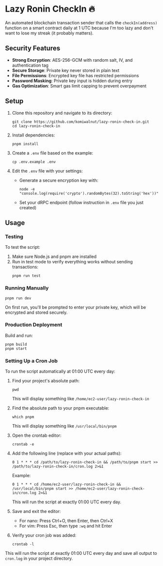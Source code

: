 # Lazy Ronin CheckIn 🔥
An automated blockchain transaction sender that calls the `checkIn(address)` function on a smart contract daily at 1 UTC because I'm too lazy and don't want to lose my streak (it probably matters).

## Security Features

- **Strong Encryption**: AES-256-GCM with random salt, IV, and authentication tag
- **Secure Storage**: Private key never stored in plain text
- **File Permissions**: Encrypted key file has restricted permissions
- **Password Masking**: Private key input is hidden during entry
- **Gas Optimization**: Smart gas limit capping to prevent overpayment

## Setup

1. Clone this repository and navigate to its directory:
   ```
   git clone https://github.com/komiwalnut/lazy-ronin-check-in.git
   cd lazy-ronin-check-in
   ```

2. Install dependencies:
   ```
   pnpm install
   ```

3. Create a `.env` file based on the example:
   ```
   cp .env.example .env
   ```

4. Edit the `.env` file with your settings:
   - Generate a secure encryption key with:
     ```
     node -e "console.log(require('crypto').randomBytes(32).toString('hex'))"
     ```
   - Set your dRPC endpoint (follow instruction in `.env` file you just created)

## Usage

### Testing

To test the script:

1. Make sure Node.js and pnpm are installed
2. Run in test mode to verify everything works without sending transactions:
   ```
   pnpm run test
   ```

### Running Manually

```
pnpm run dev
```

On first run, you'll be prompted to enter your private key, which will be encrypted and stored securely.

### Production Deployment

Build and run:

```
pnpm build
pnpm start
```

### Setting Up a Cron Job

To run the script automatically at 01:00 UTC every day:

1. Find your project's absolute path:
   ```
   pwd
   ```
   This will display something like `/home/ec2-user/lazy-ronin-check-in`

2. Find the absolute path to your pnpm executable:
   ```
   which pnpm
   ```
   This will display something like `/usr/local/bin/pnpm`

3. Open the crontab editor:
   ```
   crontab -e
   ```

4. Add the following line (replace with your actual paths):
   ```
   0 1 * * * cd /path/to/lazy-ronin-check-in && /path/to/pnpm start >> /path/to/lazy-ronin-check-in/cron.log 2>&1
   ```
   Example:
   ```
   0 1 * * * cd /home/ec2-user/lazy-ronin-check-in && /usr/local/bin/pnpm start >> /home/ec2-user/lazy-ronin-check-in/cron.log 2>&1
   ```
   This will run the script at exactly 01:00 UTC every day.

5. Save and exit the editor:
   - For nano: Press Ctrl+O, then Enter, then Ctrl+X
   - For vim: Press Esc, then type `:wq` and hit Enter

6. Verify your cron job was added:
   ```
   crontab -l
   ```

This will run the script at exactly 01:00 UTC every day and save all output to `cron.log` in your project directory.